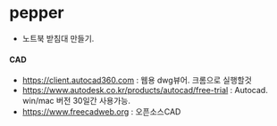 # pepper
- 노트북 받침대 만들기.

#### CAD
- https://client.autocad360.com : 웹용 dwg뷰어. 크롬으로 실행할것
- https://www.autodesk.co.kr/products/autocad/free-trial : Autocad. win/mac 버전 30일간 사용가능.
- https://www.freecadweb.org : 오픈소스CAD
